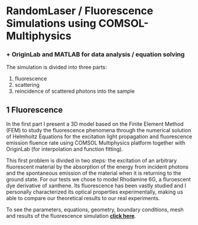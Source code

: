 # RandomLaser / Fluorescence Simulations using COMSOL-Multiphysics 
### + OriginLab and MATLAB for data analysis / equation solving

The simulation is divided into three parts:
1. fluorescence
2. scattering
3. reincidence of scattered photons into the sample 

## 1 Fluorescence

In the first part I present a 3D model based on the Finite Element Method (FEM) to study the fluorescence phenomena through the numerical solution of Helmholtz Equations for the excitation light propagation and fluorescence emission fluence rate using COMSOL Multiphysics platform together with OriginLab (for interpolation and function fitting). 

This first problem is divided in two steps: the excitation of an arbitrary fluorescent material by the absorption of the energy from incident photons and the spontaneous emission of the material when it is returning to the ground state.
For our tests we chose to model Rhodamine 6G, a fluroescent dye derivative of xanthene. Its fluorescence has been vastly studied and I personally characterized its optical properties experimentally, making us able to compare our theoretical results to our real experiments.

To see the parameters, equations, geometry, boundary conditions, mesh and results of the fluorescence simulation **[click here](Fluorescence.md)**.
